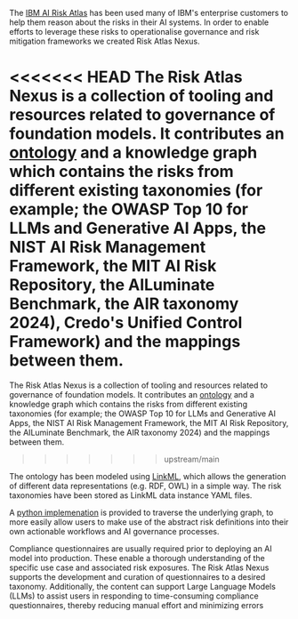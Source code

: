 The [IBM AI Risk Atlas](IBM_AI_Risk_Atlas.md) has been used many of IBM's enterprise customers to help them reason about the risks
in their AI systems. In order to enable efforts to leverage these risks to operationalise governance and
risk mitigation frameworks we created Risk Atlas Nexus.

<<<<<<< HEAD
The Risk Atlas Nexus is a collection of tooling and resources related to governance of foundation models. It contributes an [ontology](../ontology/index.md) and a knowledge graph which contains the risks from different existing taxonomies (for example; the OWASP Top 10 for LLMs and Generative AI Apps, the NIST AI Risk Management Framework, the MIT AI Risk Repository, the AILuminate Benchmark, the AIR taxonomy 2024), Credo's Unified Control Framework) and the mappings between them.  
=======
The Risk Atlas Nexus is a collection of tooling and resources related to governance of foundation models. It contributes an [ontology](../ontology/index.md) and a knowledge graph which contains the risks from different existing taxonomies (for example; the OWASP Top 10 for LLMs and Generative AI Apps, the NIST AI Risk Management Framework, the MIT AI Risk Repository, the AILuminate Benchmark, the AIR taxonomy 2024) and the mappings between them.  
>>>>>>> upstream/main

The ontology has been modeled using [LinkML](https://linkml.io/linkml/index.html), which allows the generation of different data representations (e.g. RDF, OWL) in a simple way. The risk taxonomies have been stored as LinkML data instance YAML files.

A [python implemenation](../reference/index.md) is provided to traverse the underlying graph, to more easily allow users to make use of the abstract risk definitions into their own actionable workflows and AI governance processes. 

Compliance questionnaires are usually required prior to deploying an AI model into production. These enable a thorough understanding of the specific use case and associated risk exposures. The Risk Atlas Nexus supports the development and curation of questionnaires to a desired taxonomy. Additionally, the content can support Large Language Models (LLMs) to assist users in responding to time-consuming compliance questionnaires, thereby reducing manual effort and
minimizing errors